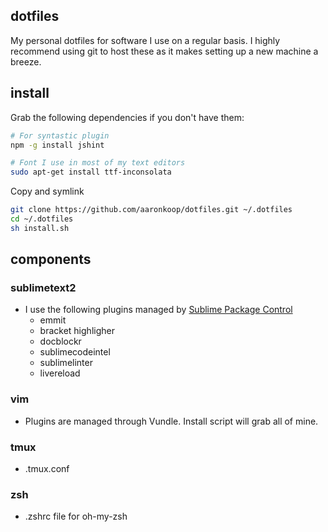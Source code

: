 ## dotfiles
My personal dotfiles for software I use on a regular basis. I highly recommend using git to host these as it makes setting up a new machine a breeze. 
## install

Grab the following dependencies if you don't have them:
```sh
# For syntastic plugin
npm -g install jshint                   

# Font I use in most of my text editors
sudo apt-get install ttf-inconsolata    
```
Copy and symlink
```sh
git clone https://github.com/aaronkoop/dotfiles.git ~/.dotfiles
cd ~/.dotfiles
sh install.sh
```

## components

### sublimetext2 
* I use the following plugins managed by [Sublime Package Control](http://wbond.net/sublime_packages/package_control)
  * emmit
  * bracket highligher
  * docblockr
  * sublimecodeintel
  * sublimelinter
  * livereload

### vim
* Plugins are managed through Vundle. Install script will grab all of mine.

### tmux
* .tmux.conf

### zsh 
* .zshrc file for oh-my-zsh
